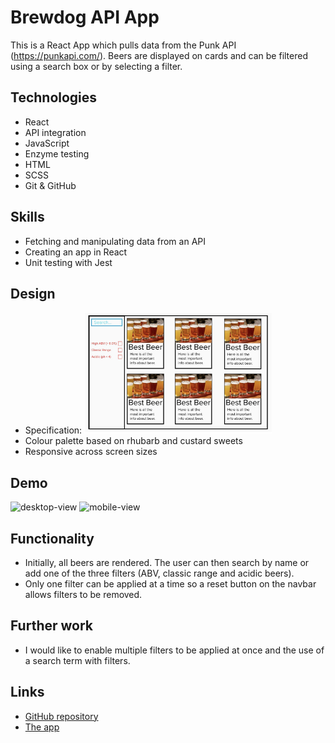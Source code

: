 # Brewdog API App

This is a React App which pulls data from the Punk API (https://punkapi.com/). Beers are displayed on cards and can be filtered using a search box or by selecting a filter.

## Technologies

- React
- API integration
- JavaScript
- Enzyme testing
- HTML
- SCSS
- Git & GitHub

## Skills

- Fetching and manipulating data from an API
- Creating an app in React
- Unit testing with Jest

## Design

- Specification: <img src="https://github.com/blaisebuckland/brewdog/blob/main/src/assets/specification-image.png" alt="specification-image" width=300>
- Colour palette based on rhubarb and custard sweets
- Responsive across screen sizes

## Demo

<img src="https://github.com/blaisebuckland/brewdog/blob/main/src/assets/desktop-view.gif" alt="desktop-view" width=300>

<img src="https://github.com/blaisebuckland/brewdog/blob/main/src/assets/mobile-view.gif" alt="mobile-view" width=300>

## Functionality

- Initially, all beers are rendered. The user can then search by name or add one of the three filters (ABV, classic range and acidic beers).
- Only one filter can be applied at a time so a reset button on the navbar allows filters to be removed.

## Further work

- I would like to enable multiple filters to be applied at once and the use of a search term with filters.

## Links

- [GitHub repository](https://github.com/blaisebuckland/brewdog)
- [The app](https://blaisebuckland.github.io/brewdog/)
